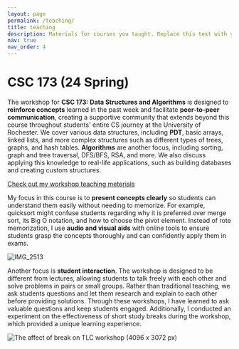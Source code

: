 ```yaml
---
layout: page
permalink: /teaching/
title: teaching
description: Materials for courses you taught. Replace this text with your description.
nav: true
nav_order: 4
---
```


# CSC 173 (24 Spring) 

The workshop for **CSC 173: Data Structures and Algorithms** is designed to **reinforce concepts** learned in the past week and facilitate **peer-to-peer communication**, creating a supportive community that extends beyond this course throughout students' entire CS journey at the University of Rochester. We cover various data structures, including **PDT**, basic arrays, linked lists, and more complex structures such as different types of trees, graphs, and hash tables. **Algorithms** are another focus, including sorting, graph and tree traversal, DFS/BFS, RSA, and more. We also discuss applying this knowledge to real-life applications, such as building databases and creating custom structures.

[Check out my workshop teaching meterials](https://drive.google.com/drive/folders/1UQ5vXd72S8ctEty4I9g5LgcoZp_bWTU3)

My focus in this course is to **present concepts clearly** so students can understand them easily without needing to memorize. For example, quicksort might confuse students regarding why it is preferred over merge sort, its Big O notation, and how to choose the pivot element. Instead of rote memorization, I use **audio and visual aids** with online tools to ensure students grasp the concepts thoroughly and can confidently apply them in exams.

![IMG_2513](https://p.ipic.vip/4hdia2.jpg)

Another focus is **student interaction**. The workshop is designed to be different from lectures, allowing students to talk freely with each other and solve problems in pairs or small groups. Rather than traditional teaching, we ask students questions and let them research and explain to each other before providing solutions. Through these workshops, I have learned to ask valuable questions and keep students engaged. Additionally, I conducted an experiment on the effectiveness of short study breaks during the workshop, which provided a unique learning experience.

![The affect of break on TLC workshop (4096 x 3072 px)](https://p.ipic.vip/j8fw1r.png)



